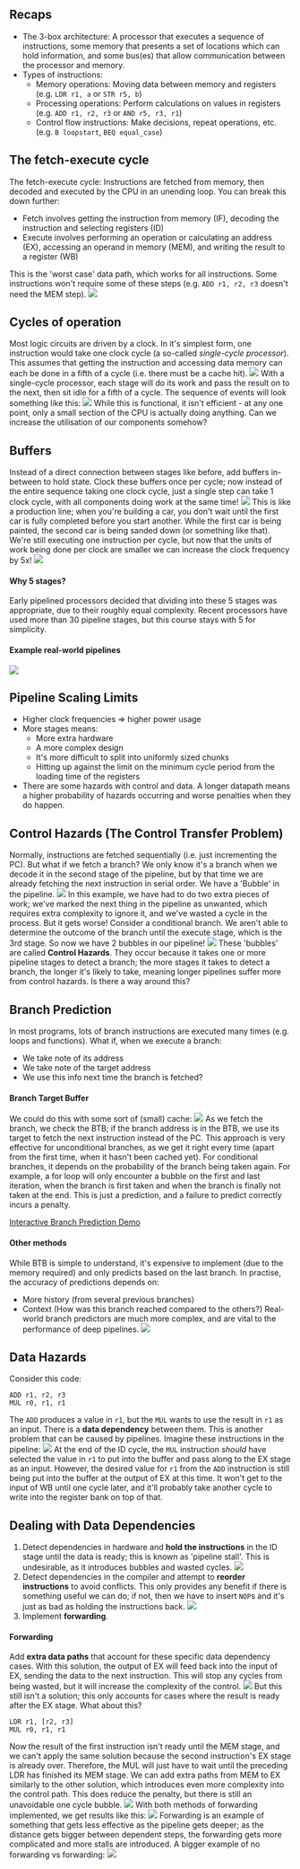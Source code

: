 ## Recaps
- The 3-box architecture: A processor that executes a sequence of instructions, some memory that presents a set of locations which can hold information, and some bus(es) that allow communication between the processor and memory.
- Types of instructions:
	- Memory operations: Moving data between memory and registers (e.g. `LDR r1, a` or `STR r5, b`)
	- Processing operations: Perform calculations on values in registers (e.g. `ADD r1, r2, r3` or `AND r5, r3, r1`)
	- Control flow instructions: Make decisions, repeat operations, etc. (e.g. `B loopstart`, `BEQ equal_case`)
## The fetch-execute cycle
The fetch-execute cycle: Instructions are fetched from memory, then decoded and executed by the CPU in an unending loop. You can break this down further:
- Fetch involves getting the instruction from memory (IF), decoding the instruction and selecting registers (ID)
- Execute involves performing an operation or calculating an address (EX), accessing an operand in memory (MEM), and writing the result to a register (WB)

This is the 'worst case' data path, which works for all instructions. Some instructions won't require some of these steps (e.g. `ADD r1, r2, r3` doesn't need the MEM step).
![](Pasted%20image%2020230307141030.png)
## Cycles of operation
Most logic circuits are driven by a clock. In it's simplest form, one instruction would take one clock cycle (a so-called *single-cycle processor*). This assumes that getting the instruction and accessing data memory can each be done in a fifth of a cycle (i.e. there must be a cache hit).
![](Pasted%20image%2020230307141334.png)
With a single-cycle processor, each stage will do its work and pass the result on to the next, then sit idle for a fifth of a cycle. The sequence of events will look something like this:
![](Pasted%20image%2020230307141447.png)
While this is functional, it isn't efficient - at any one point, only a small section of the CPU is actually doing anything. Can we increase the utilisation of our components somehow?
## Buffers
Instead of a direct connection between stages like before, add buffers in-between to hold state. Clock these buffers once per cycle; now instead of the entire sequence taking one clock cycle, just a single step can take 1 clock cycle, with all components doing work at the same time!
![](Pasted%20image%2020230307141722.png)
This is like a production line; when you're building a car, you don't wait until the first car is fully completed before you start another. While the first car is being painted, the second car is being sanded down (or something like that).
We're still executing one instruction per cycle, but now that the units of work being done per clock are smaller we can increase the clock frequency by 5x!
![](Pasted%20image%2020230307142344.png)
#### Why 5 stages?
Early pipelined processors decided that dividing into these 5 stages was appropriate, due to their roughly equal complexity. Recent processors have used more than 30 pipeline stages, but this course stays with 5 for simplicity.

#### Example real-world pipelines
![](Pasted%20image%2020230307142510.png)
## Pipeline Scaling Limits
- Higher clock frequencies => higher power usage
- More stages means:
	- More extra hardware
	- A more complex design
	- It's more difficult to split into uniformly sized chunks
	- Hitting up against the limit on the minimum cycle period from the loading time of the registers
- There are some hazards with control and data. A longer datapath means a higher probability of hazards occurring and worse penalties when they do happen.

## Control Hazards (The Control Transfer Problem)
Normally, instructions are fetched sequentially (i.e. just incrementing the PC). But what if we fetch a branch? We only know it's a branch when we decode it in the second stage of the pipeline, but by that time we are already fetching the next instruction in serial order. We have a 'Bubble' in the pipeline.
![](Pasted%20image%2020230307142946.png)
In this example, we have had to do two extra pieces of work; we've marked the next thing in the pipeline as unwanted, which requires extra complexity to ignore it, and we've wasted a cycle in the process. But it gets worse!
Consider a conditional branch. We aren't able to determine the outcome of the branch until the execute stage, which is the 3rd stage. So now we have 2 bubbles in our pipeline!
![](Pasted%20image%2020230307143325.png)
These 'bubbles' are called **Control Hazards**. They occur because it takes one or more pipeline stages to detect a branch; the more stages it takes to detect a branch, the longer it's likely to take, meaning longer pipelines suffer more from control hazards. Is there a way around this?

## Branch Prediction
In most programs, lots of branch instructions are executed many times (e.g. loops and functions). What if, when we execute a branch:
- We take note of its address
- We take note of the target address
- We use this info next time the branch is fetched?
#### Branch Target Buffer
We could do this with some sort of (small) cache:
![](Pasted%20image%2020230307143713.png)
As we fetch the branch, we check the BTB; if the branch address is in the BTB, we use its target to fetch the next instruction instead of the PC.
This approach is very effective for unconditional branches, as we get it right every time (apart from the first time, when it hasn't been cached yet). For conditional branches, it depends on the probability of the branch being taken again. For example, a for loop will only encounter a bubble on the first and last iteration, when the branch is first taken and when the branch is finally not taken at the end. This is just a prediction, and a failure to predict correctly incurs a penalty.

[Interactive Branch Prediction Demo](https://online.manchester.ac.uk/webapps/blackboard/execute/displayLearningUnit?course_id=_72775_1&content_id=_13877653_1)
#### Other methods
While BTB is simple to understand, it's expensive to implement (due to the memory required) and only predicts based on the last branch. In practise, the accuracy of predictions depends on:
- More history (from several previous branches)
- Context (How was this branch reached compared to the others?)
Real-world branch predictors are much more complex, and are vital to the performance of deep pipelines. 
![](Pasted%20image%2020230307144739.png)

## Data Hazards
Consider this code:
```arm
ADD r1, r2, r3
MUL r0, r1, r1
```
The `ADD` produces a value in `r1`, but the `MUL` wants to use the result in `r1` as an input. There is a **data dependency** between them. This is another problem that can be caused by pipelines. Imagine these instructions in the pipeline:
![](Pasted%20image%2020230307145105.png)
At the end of the ID cycle, the `MUL` instruction *should* have selected the value in `r1` to put into the buffer and pass along to the EX stage as an input. However, the desired value for `r1` from the `ADD` instruction is still being put into the buffer at the output of EX at this time. It won't get to the input of WB until one cycle later, and it'll probably take another cycle to write into the register bank on top of that.
## Dealing with Data Dependencies
1. Detect dependencies in hardware and **hold the instructions** in the ID stage until the data is ready; this is known as 'pipeline stall'. This is undesirable, as it introduces bubbles and wasted cycles.
![](Pasted%20image%2020230307145532.png)
2. Detect dependencies in the compiler and attempt to **reorder instructions** to avoid conflicts. This only provides any benefit if there is something useful we can do; if not, then we have to insert `NOP`s and it's just as bad as holding the instructions back.
![](Pasted%20image%2020230307150359.png)
3. Implement **forwarding**.

#### Forwarding
Add **extra data paths** that account for these specific data dependency cases. With this solution, the output of EX will feed back into the input of EX, sending the data to the next instruction. This will stop any cycles from being wasted, but it will increase the complexity of the control.
![](Pasted%20image%2020230307150525.png)
But this still isn't a solution; this only accounts for cases where the result is ready after the EX stage. What about this?
```arm
LDR r1, [r2, r3]
MUL r0, r1, r1
```
Now the result of the first instruction isn't ready until the MEM stage, and we can't apply the same solution because the second instruction's EX stage is already over. Therefore, the MUL will just have to wait until the preceding LDR has finished its MEM stage. We can add extra paths from MEM to EX similarly to the other solution, which introduces even more complexity into the control path. This does reduce the penalty, but there is still an unavoidable one cycle bubble.
![](Pasted%20image%2020230307151443.png)
With both methods of forwarding implemented, we get results like this:
![](Pasted%20image%2020230307151610.png)
Forwarding is an example of something that gets less effective as the pipeline gets deeper; as the distance gets bigger between dependent steps, the forwarding gets more complicated and more stalls are introduced.
A bigger example of no forwarding vs forwarding:
![](Pasted%20image%2020230309135127.png)